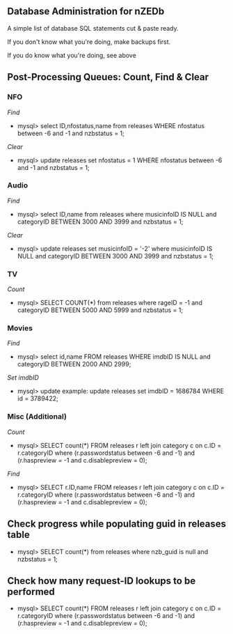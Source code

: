 ## Database Administration for nZEDb

A simple list of database SQL statements cut & paste ready.

If you don't know what you're doing, make backups first.

If you do know what you're doing, see above


## Post-Processing Queues: Count, Find & Clear

### NFO
_Find_
* mysql> select ID,nfostatus,name from releases WHERE nfostatus between -6 and -1 and nzbstatus = 1;
 
_Clear_
* mysql> update releases set nfostatus = 1 WHERE nfostatus between -6 and -1 and nzbstatus = 1;

### Audio
_Find_
* mysql> select ID,name from releases where musicinfoID IS NULL and categoryID BETWEEN 3000 AND 3999 and nzbstatus = 1;

_Clear_
* mysql> update releases set musicinfoID = '-2' where musicinfoID IS NULL and categoryID BETWEEN 3000 AND 3999 and nzbstatus = 1;

### TV
_Count_
* mysql> SELECT COUNT(*) from releases where rageID = -1 and categoryID BETWEEN 5000 AND 5999 and nzbstatus = 1;

### Movies
_Find_
* mysql> select id,name FROM releases WHERE imdbID IS NULL and categoryID BETWEEN 2000 AND 2999;

_Set imdbID_
* mysql> update example: update releases set imdbID = 1686784 WHERE id = 3789422; 

### Misc (Additional)
_Count_
* mysql> SELECT count(*) FROM releases r left join category c on c.ID = r.categoryID where (r.passwordstatus between -6 and -1) and (r.haspreview = -1 and c.disablepreview = 0);

_Find_
* mysql> SELECT r.ID,name FROM releases r left join category c on c.ID = r.categoryID where (r.passwordstatus between -6 and -1) and (r.haspreview = -1 and c.disablepreview = 0);





## Check progress while populating guid in releases table
* mysql> SELECT count(*) from releases where nzb_guid is null and nzbstatus = 1;


## Check how many request-ID lookups to be performed
* mysql> SELECT count(*) FROM releases r left join category c on c.ID = r.categoryID where (r.passwordstatus between -6 and -1) and (r.haspreview = -1 and c.disablepreview = 0);